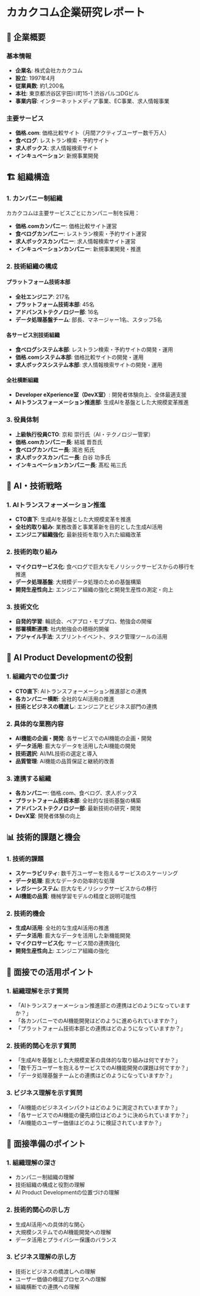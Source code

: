 # カカクコム企業研究レポート

## 🏢 企業概要

### 基本情報
- **企業名**: 株式会社カカクコム
- **設立**: 1997年4月
- **従業員数**: 約1,200名
- **本社**: 東京都渋谷区宇田川町15-1 渋谷パルコDGビル
- **事業内容**: インターネットメディア事業、EC事業、求人情報事業

### 主要サービス
- **価格.com**: 価格比較サイト（月間アクティブユーザー数千万人）
- **食べログ**: レストラン検索・予約サイト
- **求人ボックス**: 求人情報検索サイト
- **インキュベーション**: 新規事業開発

## 🏗️ 組織構造

### 1. カンパニー制組織
カカクコムは主要サービスごとにカンパニー制を採用：

- **価格.comカンパニー**: 価格比較サイト運営
- **食べログカンパニー**: レストラン検索・予約サイト運営
- **求人ボックスカンパニー**: 求人情報検索サイト運営
- **インキュベーションカンパニー**: 新規事業開発・推進

### 2. 技術組織の構成

#### プラットフォーム技術本部
- **全社エンジニア**: 217名
- **プラットフォーム技術本部**: 45名
- **アドバンストテクノロジー部**: 16名
- **データ処理基盤チーム**: 部長、マネージャー1名、スタッフ5名

#### 各サービス別技術組織
- **食べログシステム本部**: レストラン検索・予約サイトの開発・運用
- **価格.comシステム本部**: 価格比較サイトの開発・運用
- **求人ボックスシステム本部**: 求人情報検索サイトの開発・運用

#### 全社横断組織
- **Developer eXperience室（DevX室）**: 開発者体験向上、全体最適支援
- **AIトランスフォーメーション推進部**: 生成AIを基盤とした大規模変革推進

### 3. 役員体制
- **上級執行役員CTO**: 京和 崇行氏（AI・テクノロジー管掌）
- **価格.comカンパニー長**: 結城 晋吾氏
- **食べログカンパニー長**: 鴻池 拓氏
- **求人ボックスカンパニー長**: 白谷 功多氏
- **インキュベーションカンパニー長**: 髙松 祐三氏

## 🤖 AI・技術戦略

### 1. AIトランスフォーメーション推進
- **CTO直下**: 生成AIを基盤とした大規模変革を推進
- **全社的取り組み**: 業務改善と事業革新を目的とした生成AI活用
- **エンジニア組織強化**: 最新技術を取り入れた組織改革

### 2. 技術的取り組み
- **マイクロサービス化**: 食べログで巨大なモノリシックサービスからの移行を推進
- **データ処理基盤**: 大規模データ処理のための基盤構築
- **開発生産性向上**: エンジニア組織の強化と開発生産性の測定・向上

### 3. 技術文化
- **自発的学習**: 輪読会、ペアプロ・モブプロ、勉強会の開催
- **部署横断連携**: 社内勉強会の積極的開催
- **アジャイル手法**: スプリントイベント、タスク管理ツールの活用

## 🎯 AI Product Developmentの役割

### 1. 組織内での位置づけ
- **CTO直下**: AIトランスフォーメーション推進部との連携
- **各カンパニー横断**: 全社的なAI活用の推進
- **技術とビジネスの橋渡し**: エンジニアとビジネス部門の連携

### 2. 具体的な業務内容
- **AI機能の企画・開発**: 各サービスでのAI機能の企画・開発
- **データ活用**: 膨大なデータを活用したAI機能の開発
- **技術選択**: AI/ML技術の選定と導入
- **品質管理**: AI機能の品質保証と継続的改善

### 3. 連携する組織
- **各カンパニー**: 価格.com、食べログ、求人ボックス
- **プラットフォーム技術本部**: 全社的な技術基盤の構築
- **アドバンストテクノロジー部**: 最新技術の研究・開発
- **DevX室**: 開発者体験の向上

## 📊 技術的課題と機会

### 1. 技術的課題
- **スケーラビリティ**: 数千万ユーザーを抱えるサービスのスケーリング
- **データ処理**: 膨大なデータの効率的な処理
- **レガシーシステム**: 巨大なモノリシックサービスからの移行
- **AI機能の品質**: 機械学習モデルの精度と説明可能性

### 2. 技術的機会
- **生成AI活用**: 全社的な生成AI活用の推進
- **データ活用**: 膨大なデータを活用した新機能開発
- **マイクロサービス化**: サービス間の連携強化
- **開発生産性向上**: エンジニア組織の強化

## 🎯 面接での活用ポイント

### 1. 組織理解を示す質問
- 「AIトランスフォーメーション推進部との連携はどのようになっていますか？」
- 「各カンパニーでのAI機能開発はどのように進められていますか？」
- 「プラットフォーム技術本部との連携はどのようになっていますか？」

### 2. 技術的関心を示す質問
- 「生成AIを基盤とした大規模変革の具体的な取り組みは何ですか？」
- 「数千万ユーザーを抱えるサービスでのAI機能開発の課題は何ですか？」
- 「データ処理基盤チームとの連携はどのようになっていますか？」

### 3. ビジネス理解を示す質問
- 「AI機能のビジネスインパクトはどのように測定されていますか？」
- 「各サービスでのAI機能の優先順位はどのように決められていますか？」
- 「AI機能のユーザー価値はどのように検証されていますか？」

## 📝 面接準備のポイント

### 1. 組織理解の深さ
- カンパニー制組織の理解
- 技術組織の構成と役割の理解
- AI Product Developmentの位置づけの理解

### 2. 技術的関心の示し方
- 生成AI活用への具体的な関心
- 大規模システムでのAI機能開発への理解
- データ活用とプライバシー保護のバランス

### 3. ビジネス理解の示し方
- 技術とビジネスの橋渡しへの理解
- ユーザー価値の検証プロセスへの理解
- 組織横断での連携への理解







